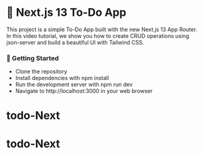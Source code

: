 # 📝 Next.js 13 To-Do App

This project is a simple To-Do App built with the new Next.js 13 App Router. In this video tutorial, we show you how to create CRUD operations using json-server and build a beautiful UI with Tailwind CSS.



### 🚀 Getting Started

- Clone the repository
- Install dependencies with npm install
- Run the development server with npm run dev
- Navigate to http://localhost:3000 in your web browser

# todo-Next
# todo-Next
